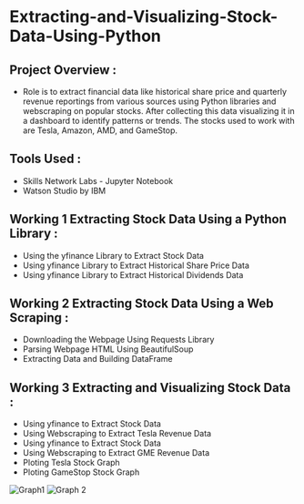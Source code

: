 # Extracting-and-Visualizing-Stock-Data-Using-Python

## Project Overview :
 - Role is to extract financial data like historical share price and quarterly revenue reportings from various sources using Python libraries and webscraping      on   popular stocks. After collecting this data visualizing it in a dashboard to identify patterns or trends. The stocks used to work with are Tesla,          Amazon, AMD,   and GameStop.

## Tools Used :
  - Skills Network Labs - Jupyter Notebook
  - Watson Studio by IBM

## Working 1 Extracting Stock Data Using a Python Library :
  - Using the yfinance Library to Extract Stock Data
  - Using yfinance Library to Extract Historical Share Price Data
  - Using yfinance Library to Extract Historical Dividends Data
	

## Working 2 Extracting Stock Data Using a Web Scraping :
  - Downloading the Webpage Using Requests Library
  - Parsing Webpage HTML Using BeautifulSoup
  - Extracting Data and Building DataFrame
	

## Working 3 Extracting and Visualizing Stock Data :
  - Using yfinance to Extract Stock Data
  - Using Webscraping to Extract Tesla Revenue Data
  - Using yfinance to Extract Stock Data
  - Using Webscraping to Extract GME Revenue Data
  - Ploting Tesla Stock Graph
  - Ploting GameStop Stock Graph

![Graph1](https://user-images.githubusercontent.com/83585688/120799234-1b437180-c55c-11eb-9c13-1a793b0dc618.png)
![Graph 2](https://user-images.githubusercontent.com/83585688/120799245-1e3e6200-c55c-11eb-80b0-8185271f9ee4.png)
